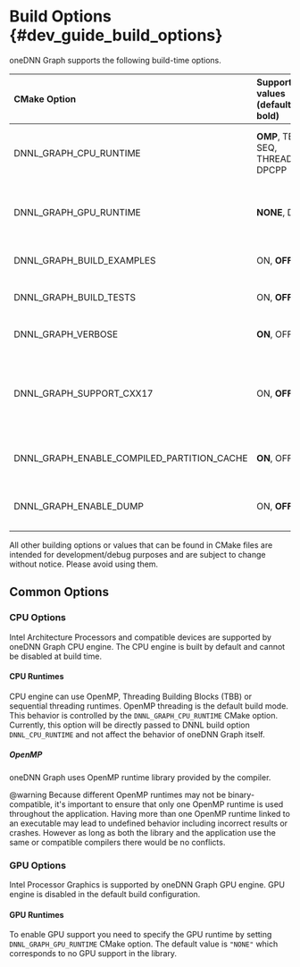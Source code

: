 # Build Options {#dev_guide_build_options}

oneDNN Graph supports the following build-time options.

| CMake Option                | Supported values (defaults in bold) | Description
| :---                        | :---                                | :---
| DNNL_GRAPH_CPU_RUNTIME      | **OMP**, TBB, SEQ, THREADPOOL, DPCPP| Defines the threading runtime for CPU engines
| DNNL_GRAPH_GPU_RUNTIME      | **NONE**, DPCPP                     | Defines the offload runtime for GPU engines
| DNNL_GRAPH_BUILD_EXAMPLES   | ON, **OFF**                         | Controls building the examples
| DNNL_GRAPH_BUILD_TESTS      | ON, **OFF**                         | Controls building the tests
| DNNL_GRAPH_VERBOSE          | **ON**, OFF                         | Enables verbose mode
| DNNL_GRAPH_SUPPORT_CXX17    | ON, **OFF**                         | Enables features from c++ standard 17 (gcc/clang >= 5)
| DNNL_GRAPH_ENABLE_COMPILED_PARTITION_CACHE | **ON**, OFF          | Enables compiled partition cache
| DNNL_GRAPH_ENABLE_DUMP      | ON, **OFF**                         | Enables graphs and pattern file dump

All other building options or values that can be found in CMake files are
intended for development/debug purposes and are subject to change without
notice. Please avoid using them.

## Common Options

### CPU Options

Intel Architecture Processors and compatible devices are supported by
oneDNN Graph CPU engine. The CPU engine is built by default and cannot
be disabled at build time.

#### CPU Runtimes

CPU engine can use OpenMP, Threading Building Blocks (TBB) or sequential
threading runtimes. OpenMP threading is the default build mode. This behavior
is controlled by the `DNNL_GRAPH_CPU_RUNTIME` CMake option. Currently, this
option will be directly passed to DNNL build option `DNNL_CPU_RUNTIME` and not
affect the behavior of oneDNN Graph itself.

##### OpenMP

oneDNN Graph uses OpenMP runtime library provided by the compiler.

@warning
Because different OpenMP runtimes may not be binary-compatible, it's important
to ensure that only one OpenMP runtime is used throughout the application.
Having more than one OpenMP runtime linked to an executable may lead to
undefined behavior including incorrect results or crashes. However as long as
both the library and the application use the same or compatible compilers there
would be no conflicts.

### GPU Options

Intel Processor Graphics is supported by oneDNN Graph GPU engine. GPU engine
is disabled in the default build configuration.

#### GPU Runtimes

To enable GPU support you need to specify the GPU runtime by setting
`DNNL_GRAPH_GPU_RUNTIME` CMake option. The default value is `"NONE"` which
corresponds to no GPU support in the library.
